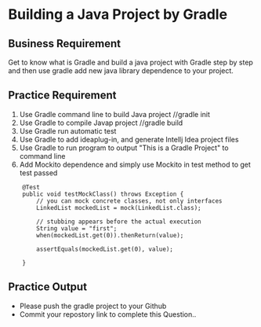 # Building a Java Project by Gradle

## Business Requirement

Get to know what is Gradle and build a java project with Gradle step by step and then use gradle add new java library dependence to your project.

## Practice Requirement
1. Use Gradle command line to build Java project 	//gradle init
2. Use Gradle to compile Javap project	//gradle build
3. Use Gradle run automatic test
4. Use Gradle to add ideaplug-in, and generate Intellj Idea project files
5. Use Gradle to run program to output "This is a Gradle Project" to command line
6. Add Mockito dependence and simply use Mockito in test method to get test passed 
```
    @Test
    public void testMockClass() throws Exception {
        // you can mock concrete classes, not only interfaces
        LinkedList mockedList = mock(LinkedList.class);

        // stubbing appears before the actual execution
        String value = "first";
        when(mockedList.get(0)).thenReturn(value);

        assertEquals(mockedList.get(0), value);

    }
```

## Practice Output
- Please push the gradle project to your Github
- Commit your repostory link to complete this Question..

